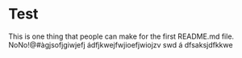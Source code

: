 # Test
This is one thing that people can make for the first README.md file. NoNo!@#àgjsofjgiwjefj
ádfjkwejfwjioefjwiojzv
swd
á
dfsaksjdfkkwe
